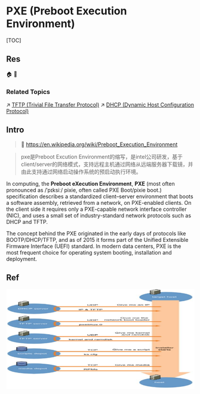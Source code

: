 # PXE (Preboot Execution Environment)

[TOC]



## Res
🏠 
🚧 


### Related Topics
↗ [TFTP (Trivial File Transfer Protocol)](../../../../../../🏎️%20Computer%20Networking%20and%20Communication/📌%20Computer%20Networking%20Basics/0x01%20Application%20Layer/File%20Transferring/FTP%20(File%20Transfer%20Protocol)/TFTP%20(Trivial%20File%20Transfer%20Protocol).md)
↗ [DHCP (Dynamic Host Configuration Protocol)](../../../../../../🏎️%20Computer%20Networking%20and%20Communication/📌%20Computer%20Networking%20Basics/0x01%20Application%20Layer/🚔%20Network%20Managements%20&%20Standards/DHCP%20(Dynamic%20Host%20Configuration%20Protocol)/DHCP%20(Dynamic%20Host%20Configuration%20Protocol).md)



## Intro
> 🔗 https://en.wikipedia.org/wiki/Preboot_Execution_Environment

 > pxe是Preboot Excution Environment的缩写，是intel公司研发，基于client/server的网络模式，支持远程主机通过网络从远端服务器下载镜，并由此支持通过网络启动操作系统的预启动执行环境。
 
In computing, the **Preboot eXecution Environment**, **PXE** (most often pronounced as /ˈpɪksiː/ pixie, often called PXE Boot/pixie boot.) specification describes a standardized client–server environment that boots a software assembly, retrieved from a network, on PXE-enabled clients. On the client side it requires only a PXE-capable network interface controller (NIC), and uses a small set of industry-standard network protocols such as DHCP and TFTP.

The concept behind the PXE originated in the early days of protocols like BOOTP/DHCP/TFTP, and as of 2015 it forms part of the Unified Extensible Firmware Interface (UEFI) standard. In modern data centers, PXE is the most frequent choice for operating system booting, installation and deployment.



## Ref
[Linux系统自动化安装之pxe实现 | cnblog]: https://www.cnblogs.com/qiuhom-1874/p/11789583.html

![](../../../../../../../../Assets/Pics/Pasted%20image%2020240313214336.png)